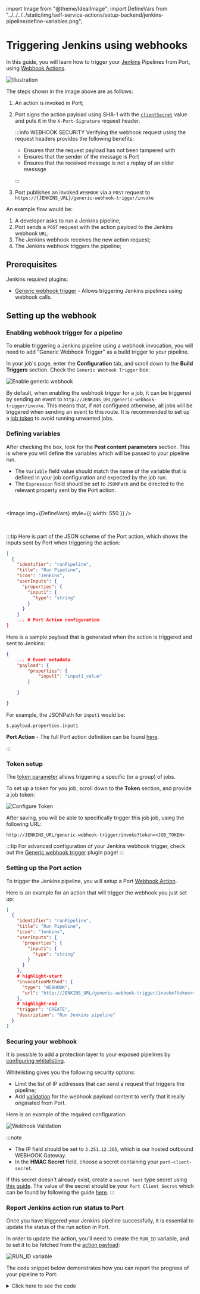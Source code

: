import Image from "@theme/IdealImage";
import DefineVars from "../../../../static/img/self-service-actions/setup-backend/jenkins-pipeline/define-variables.png";

# Triggering Jenkins using webhooks

In this guide, you will learn how to trigger your [Jenkins](https://www.jenkins.io/) Pipelines from Port, using [Webhook Actions](../webhook/).

![Illustration](../../../../static/img/self-service-actions/setup-backend/jenkins-pipeline/jenkins-illustration.png)

The steps shown in the image above are as follows:

1. An action is invoked in Port;
2. Port signs the action payload using SHA-1 with the [`clientSecret`](../../../build-your-software-catalog/sync-data-to-catalog/api/api.md#find-your-port-credentials) value and puts it in the `X-Port-Signature` request header.

   :::info WEBHOOK SECURITY
   Verifying the webhook request using the request headers provides the following benefits:

   - Ensures that the request payload has not been tampered with
   - Ensures that the sender of the message is Port
   - Ensures that the received message is not a replay of an older message

   :::

3. Port publishes an invoked `WEBHOOK` via a `POST` request to `https://{JENKINS_URL}/generic-webhook-trigger/invoke`

An example flow would be:

1. A developer asks to run a Jenkins pipeline;
2. Port sends a `POST` request with the action payload to the Jenkins webhook `URL`;
3. The Jenkins webhook receives the new action request;
4. The Jenkins webhook triggers the pipeline;

## Prerequisites

Jenkins required plugins:

- [Generic webhook trigger](https://plugins.jenkins.io/generic-webhook-trigger/) - Allows triggering Jenkins pipelines using webhook calls.

## Setting up the webhook

### Enabling webhook trigger for a pipeline

To enable triggering a Jenkins pipeline using a webhook invocation, you will need to add "Generic Webhook Trigger" as a build trigger to your pipeline.

In your job's page, enter the **Configuration** tab, and scroll down to the **Build Triggers** section. Check the `Generic Webhook Trigger` box:

![Enable generic webhook](../../../../static/img/self-service-actions/setup-backend/jenkins-pipeline/check-generic-webhook-option.png)

By default, when enabling the webhook trigger for a job, it can be triggered by sending an event to `http://JENKINS_URL/generic-webhook-trigger/invoke`. This means that, if not configured otherwise, all jobs will be triggered when sending an event to this route. It is recommended to set up a [job token](jenkins-pipeline.md#token-setup) to avoid running unwanted jobs.

### Defining variables

After checking the box, look for the **Post content parameters** section. This is where you will define the variables which will be passed to your pipeline run.

- The `Variable` field value should match the name of the variable that is defined in your job configuration and expected by the job run.
- The `Expression` field should be set to `JSONPath` and be directed to the relevant property sent by the Port action.

<br/>

<Image img={DefineVars} style={{ width: 550 }} />

<br/>

:::tip
Here is part of the JSON scheme of the Port action, which shows the inputs sent by Port when triggering the action:

```json showLineNumber
[
  {
    "identifier": "runPipeline",
    "title": "Run Pipeline",
    "icon": "Jenkins",
    "userInputs": {
      "properties": {
        "input1": {
          "type": "string"
        }
      }
    }
    ... # Port Action configuration
]
```

Here is a sample payload that is generated when the action is triggered and sent to Jenkins:

```json showLineNumber
{
    ... # Event metadata
    "payload": {
        "properties": {
            "input1": "input1_value"
        }

    }

}
```

For example, the JSONPath for `input1` would be:

```text
$.payload.properties.input1
```

**Port Action** - The full Port action definition can be found [here](./jenkins-pipeline.md#setting-up-the-port-action).

:::

### Token setup

The [token parameter](https://plugins.jenkins.io/generic-webhook-trigger/#plugin-content-token-parameter) allows triggering a specific (or a group) of jobs.

To set up a token for you job, scroll down to the **Token** section, and provide a job token:

![Configure Token](../../../../static/img/self-service-actions/setup-backend/jenkins-pipeline/configure-token.png)

After saving, you will be able to specifically trigger this job job, using the following URL:

```text showLineNumbers
http://JENKINS_URL/generic-webhook-trigger/invoke?token=<JOB_TOKEN>
```

:::tip
For advanced configuration of your Jenkins webhook trigger, check out the [Generic webhook trigger](https://plugins.jenkins.io/generic-webhook-trigger/) plugin page!
:::

### Setting up the Port action

To trigger the Jenkins pipeline, you will setup a Port [Webhook Action](../webhook/).

Here is an example for an action that will trigger the webhook you just set up:

```json showLineNumbers
[
  {
    "identifier": "runPipeline",
    "title": "Run Pipeline",
    "icon": "Jenkins",
    "userInputs": {
      "properties": {
        "input1": {
          "type": "string"
        }
      }
    },
    # highlight-start
    "invocationMethod": {
      "type": "WEBHOOK",
      "url": "http://JENKINS_URL/generic-webhook-trigger/invoke?token=<JOB_TOKEN>"
    },
    # highlight-end
    "trigger": "CREATE",
    "description": "Run Jenkins pipeline"
  }
]
```

### Securing your webhook

It is possible to add a protection layer to your exposed pipelines by [configuring whitelisting](https://plugins.jenkins.io/generic-webhook-trigger/#plugin-content-whitelist-hosts).

Whitelisting gives you the following security options:

- Limit the list of IP addresses that can send a request that triggers the pipeline;
- Add [validation](../webhook/signature-verification.md) for the webhook payload content to verify that it really originated from Port.

Here is an example of the required configuration:

![Webhook Validation](../../../../static/img/self-service-actions/setup-backend/jenkins-pipeline/validate-webhook.png)

:::note

- The IP field should be set to `3.251.12.205`, which is our hosted outbound WEBHOOK Gateway.
- In the **HMAC Secret** field, choose a secret containing your `port-client-secret`.

If this secret doesn't already exist, create a `secret text` type secret using [this guide](https://www.jenkins.io/doc/book/using/using-credentials/). The value of the secret should be your `Port Client Secret` which can be found by following the guide [here](https://docs.getport.io/build-your-software-catalog/sync-data-to-catalog/api/#find-your-port-credentials).
:::

### Report Jenkins action run status to Port

Once you have triggered your Jenkins pipeline successfully, it is essential to update the status of the run action in Port.

In order to update the action, you'll need to create the `RUN_ID` variable, and to set it to be fetched from the [action payload](../../self-service-actions-deep-dive/self-service-actions-deep-dive.md#action-message-structure):

![RUN_ID variable](../../../../static/img/self-service-actions/setup-backend/jenkins-pipeline/jenkins-runid-variable.png)

The code snippet below demonstrates how you can report the progress of your pipeline to Port:

<details>
<summary> Click here to see the code</summary>

```groovy showLineNumbers
import groovy.json.JsonSlurper

pipeline {
    agent any

    environment {
        PORT_CLIENT_ID="YOUR_CLIENT_ID"
        PORT_CLIENT_SECRET="YOUR_CLIENT_SECRET"
        ACCESS_TOKEN = ""
    }

    stages {
        // highlight-next-line
        stage('Get access token') {
            steps {
                script {
                    // Execute the curl command and capture the output
                    def result = sh(returnStdout: true, script: """
                        accessTokenPayload=\$(curl -X POST \
                            -H "Content-Type: application/json" \
                            -d '{"clientId": "${PORT_CLIENT_ID}", "clientSecret": "${PORT_CLIENT_SECRET}"}' \
                            -s "https://api.getport.io/v1/auth/access_token")
                        echo \$accessTokenPayload
                    """)

                    // Parse the JSON response using JsonSlurper
                    def jsonSlurper = new JsonSlurper()
                    def payloadJson = jsonSlurper.parseText(result.trim())

                    // Access the desired data from the payload
                    ACCESS_TOKEN = payloadJson.accessToken
                }
            }
        }

        // highlight-next-line
        stage('Send logs example') {
            steps {
                script {
                    def logs_report_response = sh(script: """
                        curl -X POST \
                            -H "Content-Type: application/json" \
                            -H "Authorization: Bearer ${ACCESS_TOKEN}" \
                            -d '{"message": "this is a log test message example"}' \
                            "https://api.getport.io/v1/actions/runs/$RUN_ID/logs"
                    """, returnStdout: true)

                    println(logs_report_response)
                }
            }
        }

        // highlight-next-line
        stage('Update status example') {
            steps {
                script {
                    def status_report_response = sh(script: """
                        curl -X PATCH \
                          -H "Content-Type: application/json" \
                          -H "Authorization: Bearer ${ACCESS_TOKEN}" \
                          -d '{"status":"SUCCESS", "message": {"run_status": "Jenkins CI/CD Run completed successfully!"}}' \
                            "https://api.getport.io/v1/actions/runs/${RUN_ID}"
                    """, returnStdout: true)

                    println(status_report_response)
                }
            }
        }
    }
}
```

</details>
